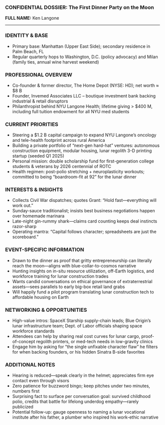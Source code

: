 ### CONFIDENTIAL DOSSIER: The First Dinner Party on the Moon

**FULL NAME:** Ken Langone

---
### IDENTITY & BASE
- Primary base: Manhattan (Upper East Side); secondary residence in Palm Beach, FL  
- Regular quarterly hops to Washington, D.C. (policy advocacy) and Milan (family ties, annual wine harvest weekend)

### PROFESSIONAL OVERVIEW
- Co-founder & former director, The Home Depot (NYSE: HD); net worth ≈ $8 B  
- Founder, Invemed Associates LLC – boutique investment bank backing industrial & retail disruptors  
- Philanthropist behind NYU Langone Health; lifetime giving > $400 M, including full tuition endowment for all NYU med students  

### CURRENT PRIORITIES
- Steering a $1.2 B capital campaign to expand NYU Langone’s oncology and tele-health footprint across rural America  
- Building a private portfolio of “next-gen hard-hat” ventures: autonomous construction equipment, modular housing, lunar regolith 3-D printing startup (seeded Q1 2025)  
- Personal mission: double scholarship fund for first-generation college students & veterans by 2026 centennial of ROTC  
- Health regimen: post-polio stretching + neuroplasticity workouts; committed to being “boardroom-fit at 92” for the lunar dinner  

### INTERESTS & INSIGHTS
- Collects Civil War dispatches; quotes Grant: “Hold fast—everything will work out.”  
- Sunday-sauce traditionalist; insists best business negotiations happen over homemade marinara  
- Late-night gin-rummy shark—claims card counting keeps deal instincts razor-sharp  
- Operating mantra: “Capital follows character; spreadsheets are just the scoreboard.”  

### EVENT-SPECIFIC INFORMATION
- Drawn to the dinner as proof that gritty entrepreneurship can literally reach the moon—aligns with blue-collar-to-cosmos narrative  
- Hunting insights on in-situ resource utilization, off-Earth logistics, and workforce training for lunar construction trades  
- Wants candid conversations on ethical governance of extraterrestrial assets—sees parallels to early big-box retail land grabs  
- Will happily fund a pilot program translating lunar construction tech to affordable housing on Earth  

### NETWORKING & OPPORTUNITIES
- High-value intros: SpaceX Starship supply-chain leads; Blue Origin’s lunar infrastructure team; Dept. of Labor officials shaping space workforce standards  
- Attendees can help by sharing real cost curves for lunar cargo, proof-of-concept regolith printers, or med-tech needs in low-gravity clinics  
- Engage him by asking for “the single unfixable character flaw” he filters for when backing founders, or his hidden Sinatra B-side favorites  

### ADDITIONAL NOTES
- Hearing is reduced—speak clearly in the helmet; appreciates firm eye contact even through visors  
- Zero patience for buzzword bingo; keep pitches under two minutes, numbers first  
- Surprising fact to surface per conversation goal: survived childhood polio, credits that battle for lifelong underdog empathy—rarely publicized  
- Potential follow-up: gauge openness to naming a lunar vocational institute after his father, a plumber who inspired his work-ethic narrative